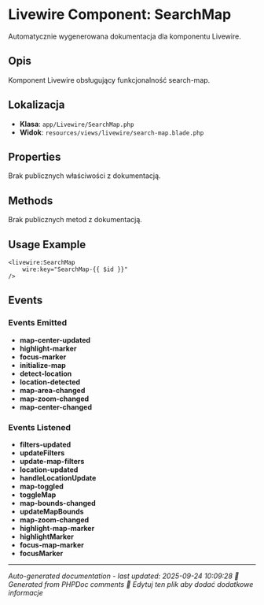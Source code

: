 # Livewire Component: SearchMap

Automatycznie wygenerowana dokumentacja dla komponentu Livewire.

## Opis
Komponent Livewire obsługujący funkcjonalność search-map.

## Lokalizacja
- **Klasa**: `app/Livewire/SearchMap.php`
- **Widok**: `resources/views/livewire/search-map.blade.php`



## Properties
Brak publicznych właściwości z dokumentacją.

## Methods
Brak publicznych metod z dokumentacją.

## Usage Example
```blade
<livewire:SearchMap
    wire:key="SearchMap-{{ $id }}"
/>
```

## Events

### Events Emitted
- **map-center-updated**
- **highlight-marker**
- **focus-marker**
- **initialize-map**
- **detect-location**
- **location-detected**
- **map-area-changed**
- **map-zoom-changed**
- **map-center-changed**

### Events Listened
- **filters-updated**
- **updateFilters**
- **update-map-filters**
- **location-updated**
- **handleLocationUpdate**
- **map-toggled**
- **toggleMap**
- **map-bounds-changed**
- **updateMapBounds**
- **map-zoom-changed**
- **highlight-map-marker**
- **highlightMarker**
- **focus-map-marker**
- **focusMarker**

---
*Auto-generated documentation - last updated: 2025-09-24 10:09:28*
*🤖 Generated from PHPDoc comments*
*📝 Edytuj ten plik aby dodać dodatkowe informacje*